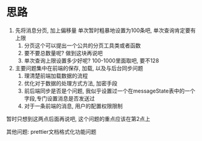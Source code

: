 # 思路

1. 先将消息分页, 加上偏移量 单次暂时粗暴地设置为100条吧, 单次查询肯定要有上限
   1. 分页这个可以提出一个公共的分页工具类或者函数
   2. 要不要总数量呢? 做到这块再说吧
   3. 单次查询上限设置多少好呢? 100-1000里面取吧, 要不128
2. 主要问题集中在前端的保存, 加载, 以及与后台同步问题
   1. 理清楚前端加载数据的流程
   2. 优化对于数据的处理方式方法, 加密手段
   3. 前后端同步是否是个问题, 我似乎设置过一个在messageState表中的一个字段,专门设置消息是否发送过
   4. 对于一条前端的消息, 用户的配置权限限制

暂时只想到这两点后面再说吧, 这个问题的重点应该在第2点上

其他问题:
prettier文档格式化功能问题